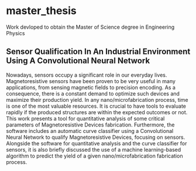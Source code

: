 # master_thesis
Work devloped to obtain the Master of Science degree in Engineering Physics

## Sensor Qualification In An Industrial Environment Using A Convolutional Neural Network
Nowadays, sensors occupy a significant role in our everyday lives. Magnetoresistive sensors have been proven to be very useful in many applications, from sensing magnetic fields to precision encoding. As a consequence, there is a constant demand to optimize such devices and maximize their production yield.
In any nano/microfabrication process, time is one of the most valuable resources. It is crucial to have tools to evaluate rapidly if the produced structures are within the expected outcomes or not.
This work presents a tool for quantitative analysis of some critical parameters of Magnetoresistive Devices fabrication. Furthermore, the software includes an automatic curve classifier using a Convolutional Neural Network to qualify Magnetoresistive Devices, focusing on sensors. Alongside the software for quantitative analysis and the curve classifier for sensors, it is also briefly discussed the use of a machine learning-based algorithm to predict the yield of a given nano/microfabrication fabrication process.
